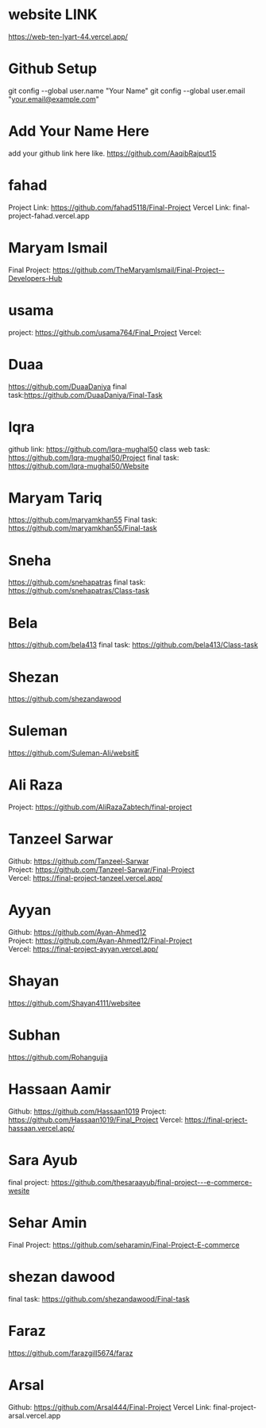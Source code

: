 # website LINK
https://web-ten-lyart-44.vercel.app/

# Github Setup
git config --global user.name "Your Name"
git config --global user.email "your.email@example.com"


# Add Your Name Here
add your github link here like. https://github.com/AaqibRajput15

# fahad
Project Link: https://github.com/fahad5118/Final-Project
Vercel Link: final-project-fahad.vercel.app

# Maryam Ismail
Final Project: https://github.com/TheMaryamIsmail/Final-Project--Developers-Hub

# usama
project: https://github.com/usama764/Final_Project
Vercel: 

# Duaa
https://github.com/DuaaDaniya
final task:https://github.com/DuaaDaniya/Final-Task

# Iqra
github link: https://github.com/Iqra-mughal50
class web task: https://github.com/Iqra-mughal50/Project
final task: https://github.com/Iqra-mughal50/Website

# Maryam Tariq
https://github.com/maryamkhan55
Final task: https://github.com/maryamkhan55/Final-task

# Sneha 
https://github.com/snehapatras
final task: https://github.com/snehapatras/Class-task

# Bela
https://github.com/bela413
final task: https://github.com/bela413/Class-task

# Shezan
https://github.com/shezandawood

# Suleman
https://github.com/Suleman-Ali/websitE

# Ali Raza
Project: https://github.com/AliRazaZabtech/final-project


# Tanzeel Sarwar
Github:  https://github.com/Tanzeel-Sarwar <br>
Project:  https://github.com/Tanzeel-Sarwar/Final-Project <br>
Vercel:  https://final-project-tanzeel.vercel.app/ <br>

# Ayyan
Github:  https://github.com/Ayan-Ahmed12 <br>
Project: https://github.com/Ayan-Ahmed12/Final-Project <br>
Vercel: https://final-project-ayyan.vercel.app/ <br>

# Shayan
https://github.com/Shayan4111/websitee

# Subhan
https://github.com/Rohangujja

# Hassaan Aamir
Github: https://github.com/Hassaan1019
Project: https://github.com/Hassaan1019/Final_Project
Vercel: https://final-prject-hassaan.vercel.app/

# Sara Ayub
final project: https://github.com/thesaraayub/final-project---e-commerce-wesite

# Sehar Amin
Final Project: https://github.com/seharamin/Final-Project-E-commerce

# shezan dawood
final task: https://github.com/shezandawood/Final-task

# Faraz
https://github.com/farazgill5674/faraz

# Arsal
Github: https://github.com/Arsal444/Final-Project
Vercel Link: final-project-arsal.vercel.app
